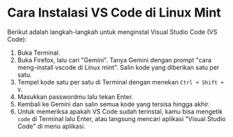 # Cara Instalasi VS Code di Linux Mint

Berikut adalah langkah-langkah untuk menginstal Visual Studio Code (VS Code):

1. Buka Terminal.
2. Buka Firefox, lalu cari "Gemini". Tanya Gemini dengan prompt "cara meng-install vscode di Linux mint". Salin kode yang diberikan satu per satu.
3. Tempel kode satu per satu di Terminal dengan menekan `Ctrl + Shift + V`.
4. Masukkan passwordmu lalu tekan Enter.
5. Kembali ke Gemini dan salin semua kode yang tersisa hingga akhir.
6. Untuk memeriksa apakah VS Code sudah terinstal, kamu bisa mengetik `code` di Terminal lalu Enter, atau langsung mencari aplikasi "Visual Studio Code" di menu aplikasi.
